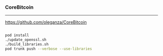 ### CoreBitcoin
---
https://github.com/oleganza/CoreBitcoin

```
```

```sh
pod install
./update_openssl.sh
./build_libraries.sh
pod trunk push --verbose --use-libraries
```

```
```


